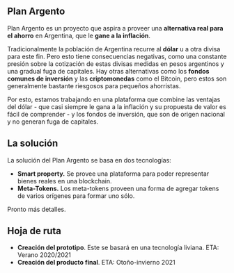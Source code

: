 ## Plan Argento

Plan Argento es un proyecto que aspira a proveer una **alternativa real para el ahorro** en Argentina, que le **gane a la inflación**.

Tradicionalmente la población de Argentina recurre al **dólar** u a otra divisa para este fin. Pero esto tiene consecuencias negativas, como una constante presión sobre la cotización de estas divisas medidas en pesos argentinos y una gradual fuga de capitales. Hay otras alternativas como los **fondos comunes de inversión** y las **criptomonedas** como el Bitcoin, pero estos son generalmente bastante riesgosos para pequeños ahorristas.

Por esto, estamos trabajando en una plataforma que combine las ventajas del dólar - que casi siempre le gana a la inflación y su propuesta de valor es fácil de comprender - y los fondos de inversión, que son de origen nacional y no generan fuga de capitales.

## La solución

La solución del Plan Argento se basa en dos tecnologías:

* **Smart property.** Se provee una plataforma para poder representar bienes reales en una blockchain.
* **Meta-Tokens.** Los meta-tokens proveen una forma de agregar tokens de varios orígenes para formar uno sólo.

Pronto más detalles.

## Hoja de ruta

* **Creación del prototipo**. Este se basará en una tecnología liviana. ETA: Verano 2020/2021
* **Creación del producto final**. ETA: Otoño-invierno 2021
